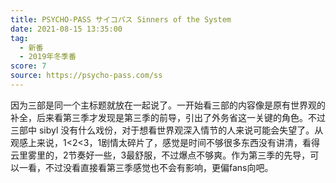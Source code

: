 ```yaml
---
title: PSYCHO-PASS サイコパス Sinners of the System
date: 2021-08-15 13:35:00
tag:
  - 新番
  - 2019年冬季番
score: 7
source: https://psycho-pass.com/ss
---
```

因为三部是同一个主标题就放在一起说了。一开始看三部的内容像是原有世界观的补全，后来看第三季才发现是第三季的前导，引出了外务省这一关键的角色。不过三部中 sibyl 没有什么戏份，对于想看世界观深入情节的人来说可能会失望了。从观感上来说，1<2<3，1剧情太碎片了，感觉是时间不够很多东西没有讲清，看得云里雾里的，2节奏好一些，3最舒服，不过爆点不够爽。作为第三季的先导，可以一看，不过没看直接看第三季感觉也不会有影响，更偏fans向吧。

